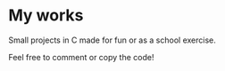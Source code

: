 My works
========

Small projects in C made for fun or as a school exercise.

Feel free to comment or copy the code!
